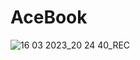 # AceBook
![16 03 2023_20 24 40_REC](https://user-images.githubusercontent.com/90330425/225656769-7fcc9e13-6b95-4ca9-9857-ce227b7347f1.png)

